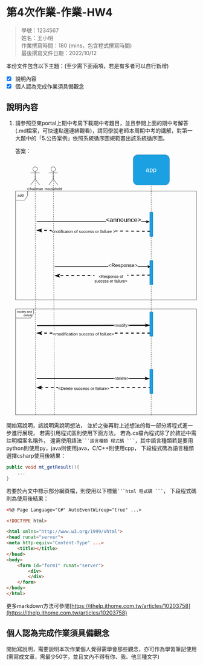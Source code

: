 # 第4次作業-作業-HW4
>
>學號：1234567
><br />
>姓名：王小明
><br />
>作業撰寫時間：180 (mins，包含程式撰寫時間)
><br />
>最後撰寫文件日期：2022/10/12
>

本份文件包含以下主題：(至少需下面兩項，若是有多者可以自行新增)
- [x] 說明內容
- [x] 個人認為完成作業須具備觀念

## 說明內容

1. 請參照亞東portal上期中考周下載期中考題目，並且參閱上面的期中考解答(.md檔案，可快速點選連結觀看)，請同學就老師本周期中考的講解，對第一大題中的「5.公告案例」依照系統循序圖規範畫出該系統循序圖。

    答案：<svg xmlns="http://www.w3.org/2000/svg" xmlns:xlink="http://www.w3.org/1999/xlink" version="1.1" width="601px" viewBox="-0.5 -0.5 601 865" content="&lt;mxfile&gt;&lt;diagram id=&quot;HGop-Nxr37AIR5w5kz6b&quot; name=&quot;第1頁&quot;&gt;&lt;mxGraphModel dx=&quot;890&quot; dy=&quot;682&quot; grid=&quot;1&quot; gridSize=&quot;10&quot; guides=&quot;1&quot; tooltips=&quot;1&quot; connect=&quot;1&quot; arrows=&quot;1&quot; fold=&quot;1&quot; page=&quot;1&quot; pageScale=&quot;1&quot; pageWidth=&quot;827&quot; pageHeight=&quot;1169&quot; math=&quot;0&quot; shadow=&quot;0&quot;&gt;&lt;root&gt;&lt;mxCell id=&quot;0&quot;/&gt;&lt;mxCell id=&quot;1&quot; parent=&quot;0&quot;/&gt;&lt;mxCell id=&quot;2&quot; value=&quot;Chairman&amp;lt;br&amp;gt;&quot; style=&quot;shape=umlActor;verticalLabelPosition=bottom;verticalAlign=top;html=1;outlineConnect=0;&quot; vertex=&quot;1&quot; parent=&quot;1&quot;&gt;&lt;mxGeometry x=&quot;210&quot; y=&quot;60&quot; width=&quot;30&quot; height=&quot;60&quot; as=&quot;geometry&quot;/&gt;&lt;/mxCell&gt;&lt;mxCell id=&quot;3&quot; value=&quot;Household&quot; style=&quot;shape=umlActor;verticalLabelPosition=bottom;verticalAlign=top;html=1;outlineConnect=0;&quot; vertex=&quot;1&quot; parent=&quot;1&quot;&gt;&lt;mxGeometry x=&quot;270&quot; y=&quot;60&quot; width=&quot;30&quot; height=&quot;60&quot; as=&quot;geometry&quot;/&gt;&lt;/mxCell&gt;&lt;mxCell id=&quot;4&quot; value=&quot;add&quot; style=&quot;shape=umlFrame;whiteSpace=wrap;html=1;width=40;height=30;boundedLbl=1;verticalAlign=middle;align=left;spacingLeft=5;&quot; vertex=&quot;1&quot; parent=&quot;1&quot;&gt;&lt;mxGeometry x=&quot;160&quot; y=&quot;140&quot; width=&quot;600&quot; height=&quot;360&quot; as=&quot;geometry&quot;/&gt;&lt;/mxCell&gt;&lt;mxCell id=&quot;13&quot; value=&quot;&amp;amp;lt;announce&amp;amp;gt;&quot; style=&quot;html=1;verticalAlign=bottom;endArrow=classicThin;fontSize=21;targetPerimeterSpacing=30;entryX=0;entryY=0.4;entryDx=0;entryDy=0;entryPerimeter=0;endFill=1;strokeWidth=2;&quot; edge=&quot;1&quot; parent=&quot;1&quot; target=&quot;22&quot;&gt;&lt;mxGeometry x=&quot;0.5365&quot; y=&quot;-9&quot; relative=&quot;1&quot; as=&quot;geometry&quot;&gt;&lt;mxPoint x=&quot;230&quot; y=&quot;241&quot; as=&quot;sourcePoint&quot;/&gt;&lt;mxPoint x=&quot;594.5&quot; y=&quot;241.03999999999996&quot; as=&quot;targetPoint&quot;/&gt;&lt;Array as=&quot;points&quot;&gt;&lt;mxPoint x=&quot;590&quot; y=&quot;241&quot;/&gt;&lt;/Array&gt;&lt;mxPoint as=&quot;offset&quot;/&gt;&lt;/mxGeometry&gt;&lt;/mxCell&gt;&lt;mxCell id=&quot;14&quot; value=&quot;&amp;lt;font style=&amp;quot;font-size: 14px;&amp;quot;&amp;gt;&amp;amp;lt;notificaion of success or failure &amp;amp;gt;&amp;lt;/font&amp;gt;&quot; style=&quot;html=1;verticalAlign=bottom;endArrow=classicThin;dashed=1;endSize=8;exitX=0.1;exitY=0.788;fontSize=21;endFill=0;strokeWidth=3;exitDx=0;exitDy=0;exitPerimeter=0;&quot; edge=&quot;1&quot; parent=&quot;1&quot; source=&quot;22&quot;&gt;&lt;mxGeometry x=&quot;0.1781&quot; y=&quot;14&quot; relative=&quot;1&quot; as=&quot;geometry&quot;&gt;&lt;mxPoint x=&quot;230&quot; y=&quot;270&quot; as=&quot;targetPoint&quot;/&gt;&lt;mxPoint as=&quot;offset&quot;/&gt;&lt;mxPoint x=&quot;601&quot; y=&quot;270&quot; as=&quot;sourcePoint&quot;/&gt;&lt;/mxGeometry&gt;&lt;/mxCell&gt;&lt;mxCell id=&quot;15&quot; value=&quot;&amp;lt;font style=&amp;quot;font-size: 17px;&amp;quot;&amp;gt;&amp;amp;lt;Response&amp;amp;gt;&amp;lt;/font&amp;gt;&quot; style=&quot;html=1;verticalAlign=bottom;endArrow=classicThin;fontSize=21;targetPerimeterSpacing=30;entryX=0.5;entryY=0.25;entryDx=0;entryDy=0;entryPerimeter=0;endFill=1;strokeWidth=2;&quot; edge=&quot;1&quot; parent=&quot;1&quot; target=&quot;24&quot;&gt;&lt;mxGeometry x=&quot;0.4121&quot; y=&quot;-9&quot; relative=&quot;1&quot; as=&quot;geometry&quot;&gt;&lt;mxPoint x=&quot;290&quot; y=&quot;390&quot; as=&quot;sourcePoint&quot;/&gt;&lt;mxPoint x=&quot;567.5&quot; y=&quot;390.03999999999996&quot; as=&quot;targetPoint&quot;/&gt;&lt;Array as=&quot;points&quot;&gt;&lt;mxPoint x=&quot;563&quot; y=&quot;390&quot;/&gt;&lt;/Array&gt;&lt;mxPoint as=&quot;offset&quot;/&gt;&lt;/mxGeometry&gt;&lt;/mxCell&gt;&lt;mxCell id=&quot;16&quot; value=&quot;&amp;lt;font style=&amp;quot;font-size: 13px;&amp;quot;&amp;gt;&amp;amp;lt;Response of&amp;lt;br&amp;gt;success or failure&amp;amp;gt;&amp;lt;/font&amp;gt;&quot; style=&quot;html=1;verticalAlign=bottom;endArrow=classicThin;dashed=1;endSize=8;fontSize=21;targetPerimeterSpacing=0;endFill=0;strokeWidth=3;exitX=0.1;exitY=0.6;exitDx=0;exitDy=0;exitPerimeter=0;&quot; edge=&quot;1&quot; parent=&quot;1&quot; source=&quot;24&quot;&gt;&lt;mxGeometry x=&quot;-0.1765&quot; y=&quot;30&quot; relative=&quot;1&quot; as=&quot;geometry&quot;&gt;&lt;mxPoint x=&quot;290&quot; y=&quot;420&quot; as=&quot;targetPoint&quot;/&gt;&lt;mxPoint x=&quot;585&quot; y=&quot;420&quot; as=&quot;sourcePoint&quot;/&gt;&lt;mxPoint as=&quot;offset&quot;/&gt;&lt;/mxGeometry&gt;&lt;/mxCell&gt;&lt;mxCell id=&quot;18&quot; style=&quot;edgeStyle=none;html=1;dashed=1;fontSize=10;endArrow=none;endFill=0;targetPerimeterSpacing=0;exitX=0.5;exitY=0.5;exitDx=0;exitDy=0;exitPerimeter=0;entryX=0.215;entryY=0.997;entryDx=0;entryDy=0;entryPerimeter=0;&quot; edge=&quot;1&quot; parent=&quot;1&quot; source=&quot;3&quot; target=&quot;27&quot;&gt;&lt;mxGeometry relative=&quot;1&quot; as=&quot;geometry&quot;&gt;&lt;mxPoint x=&quot;290&quot; y=&quot;970&quot; as=&quot;targetPoint&quot;/&gt;&lt;mxPoint x=&quot;285.18072289156623&quot; y=&quot;170&quot; as=&quot;sourcePoint&quot;/&gt;&lt;/mxGeometry&gt;&lt;/mxCell&gt;&lt;mxCell id=&quot;19&quot; style=&quot;edgeStyle=none;html=1;dashed=1;fontSize=10;endArrow=none;endFill=0;targetPerimeterSpacing=0;exitX=0.5;exitY=0.5;exitDx=0;exitDy=0;exitPerimeter=0;entryX=0.11;entryY=1;entryDx=0;entryDy=0;entryPerimeter=0;&quot; edge=&quot;1&quot; parent=&quot;1&quot; source=&quot;2&quot; target=&quot;27&quot;&gt;&lt;mxGeometry relative=&quot;1&quot; as=&quot;geometry&quot;&gt;&lt;mxPoint x=&quot;227.5&quot; y=&quot;960&quot; as=&quot;targetPoint&quot;/&gt;&lt;mxPoint x=&quot;222.5&quot; y=&quot;130&quot; as=&quot;sourcePoint&quot;/&gt;&lt;/mxGeometry&gt;&lt;/mxCell&gt;&lt;mxCell id=&quot;20&quot; value=&quot;&amp;lt;font style=&amp;quot;font-size: 21px;&amp;quot;&amp;gt;app&amp;lt;/font&amp;gt;&quot; style=&quot;rounded=1;whiteSpace=wrap;html=1;fillColor=#1ba1e2;fontColor=#ffffff;strokeColor=#006EAF;&quot; vertex=&quot;1&quot; parent=&quot;1&quot;&gt;&lt;mxGeometry x=&quot;550&quot; y=&quot;20&quot; width=&quot;120&quot; height=&quot;100&quot; as=&quot;geometry&quot;/&gt;&lt;/mxCell&gt;&lt;mxCell id=&quot;21&quot; style=&quot;edgeStyle=none;html=1;entryX=0.5;entryY=1;entryDx=0;entryDy=0;fontSize=21;dashed=1;endArrow=none;endFill=0;&quot; edge=&quot;1&quot; parent=&quot;1&quot;&gt;&lt;mxGeometry relative=&quot;1&quot; as=&quot;geometry&quot;&gt;&lt;mxPoint x=&quot;609.5&quot; y=&quot;210&quot; as=&quot;sourcePoint&quot;/&gt;&lt;mxPoint x=&quot;609.5&quot; y=&quot;120&quot; as=&quot;targetPoint&quot;/&gt;&lt;/mxGeometry&gt;&lt;/mxCell&gt;&lt;mxCell id=&quot;22&quot; value=&quot;&quot; style=&quot;html=1;points=[];perimeter=orthogonalPerimeter;fontSize=21;fillColor=#1ba1e2;fontColor=#ffffff;strokeColor=#006EAF;&quot; vertex=&quot;1&quot; parent=&quot;1&quot;&gt;&lt;mxGeometry x=&quot;605&quot; y=&quot;210&quot; width=&quot;10&quot; height=&quot;80&quot; as=&quot;geometry&quot;/&gt;&lt;/mxCell&gt;&lt;mxCell id=&quot;23&quot; style=&quot;edgeStyle=none;html=1;dashed=1;fontSize=21;endArrow=none;endFill=0;targetPerimeterSpacing=0;&quot; edge=&quot;1&quot; parent=&quot;1&quot;&gt;&lt;mxGeometry relative=&quot;1&quot; as=&quot;geometry&quot;&gt;&lt;mxPoint x=&quot;609.5&quot; y=&quot;290&quot; as=&quot;sourcePoint&quot;/&gt;&lt;mxPoint x=&quot;609.5&quot; y=&quot;370&quot; as=&quot;targetPoint&quot;/&gt;&lt;/mxGeometry&gt;&lt;/mxCell&gt;&lt;mxCell id=&quot;24&quot; value=&quot;&quot; style=&quot;html=1;points=[];perimeter=orthogonalPerimeter;fontSize=21;fillColor=#1ba1e2;fontColor=#ffffff;strokeColor=#006EAF;&quot; vertex=&quot;1&quot; parent=&quot;1&quot;&gt;&lt;mxGeometry x=&quot;605&quot; y=&quot;370&quot; width=&quot;10&quot; height=&quot;80&quot; as=&quot;geometry&quot;/&gt;&lt;/mxCell&gt;&lt;mxCell id=&quot;26&quot; style=&quot;edgeStyle=none;html=1;strokeWidth=1;fontSize=13;endArrow=none;endFill=0;targetPerimeterSpacing=0;dashed=1;&quot; edge=&quot;1&quot; parent=&quot;1&quot;&gt;&lt;mxGeometry relative=&quot;1&quot; as=&quot;geometry&quot;&gt;&lt;mxPoint x=&quot;609.5&quot; y=&quot;540&quot; as=&quot;sourcePoint&quot;/&gt;&lt;mxPoint x=&quot;609.5&quot; y=&quot;450&quot; as=&quot;targetPoint&quot;/&gt;&lt;/mxGeometry&gt;&lt;/mxCell&gt;&lt;mxCell id=&quot;27&quot; value=&quot;&amp;lt;font style=&amp;quot;font-size: 10px;&amp;quot;&amp;gt;modity and&amp;lt;br&amp;gt;&amp;lt;div style=&amp;quot;text-align: right;&amp;quot;&amp;gt;&amp;lt;span style=&amp;quot;background-color: initial;&amp;quot;&amp;gt;deledt&amp;lt;/span&amp;gt;&amp;lt;span style=&amp;quot;background-color: initial; white-space: pre;&amp;quot;&amp;gt;&amp;#9;&amp;lt;/span&amp;gt;&amp;lt;/div&amp;gt;&amp;lt;/font&amp;gt;&quot; style=&quot;shape=umlFrame;whiteSpace=wrap;html=1;fontSize=21;&quot; vertex=&quot;1&quot; parent=&quot;1&quot;&gt;&lt;mxGeometry x=&quot;160&quot; y=&quot;530&quot; width=&quot;600&quot; height=&quot;350&quot; as=&quot;geometry&quot;/&gt;&lt;/mxCell&gt;&lt;mxCell id=&quot;28&quot; style=&quot;edgeStyle=none;html=1;strokeWidth=3;fontSize=13;endArrow=classicThin;endFill=0;targetPerimeterSpacing=0;entryX=0;entryY=0.55;entryDx=0;entryDy=0;entryPerimeter=0;&quot; edge=&quot;1&quot; parent=&quot;1&quot; target=&quot;34&quot;&gt;&lt;mxGeometry relative=&quot;1&quot; as=&quot;geometry&quot;&gt;&lt;mxPoint x=&quot;231&quot; y=&quot;585&quot; as=&quot;sourcePoint&quot;/&gt;&lt;mxPoint x=&quot;596&quot; y=&quot;585&quot; as=&quot;targetPoint&quot;/&gt;&lt;/mxGeometry&gt;&lt;/mxCell&gt;&lt;mxCell id=&quot;29&quot; value=&quot;&amp;amp;lt;modify&amp;amp;gt;&quot; style=&quot;edgeLabel;html=1;align=center;verticalAlign=middle;resizable=0;points=[];fontSize=13;&quot; vertex=&quot;1&quot; connectable=&quot;0&quot; parent=&quot;28&quot;&gt;&lt;mxGeometry x=&quot;0.495&quot; y=&quot;1&quot; relative=&quot;1&quot; as=&quot;geometry&quot;&gt;&lt;mxPoint as=&quot;offset&quot;/&gt;&lt;/mxGeometry&gt;&lt;/mxCell&gt;&lt;mxCell id=&quot;30&quot; value=&quot;&amp;lt;span style=&amp;quot;font-size: 14px;&amp;quot;&amp;gt;&amp;amp;lt;modification success of failure&amp;amp;gt;&amp;lt;/span&amp;gt;&quot; style=&quot;html=1;verticalAlign=bottom;endArrow=classicThin;dashed=1;endSize=8;exitX=0.1;exitY=0.875;fontSize=21;endFill=0;strokeWidth=3;exitDx=0;exitDy=0;exitPerimeter=0;&quot; edge=&quot;1&quot; parent=&quot;1&quot; source=&quot;34&quot;&gt;&lt;mxGeometry x=&quot;0.1781&quot; y=&quot;14&quot; relative=&quot;1&quot; as=&quot;geometry&quot;&gt;&lt;mxPoint x=&quot;230&quot; y=&quot;610&quot; as=&quot;targetPoint&quot;/&gt;&lt;mxPoint x=&quot;595&quot; y=&quot;610&quot; as=&quot;sourcePoint&quot;/&gt;&lt;mxPoint as=&quot;offset&quot;/&gt;&lt;/mxGeometry&gt;&lt;/mxCell&gt;&lt;mxCell id=&quot;31&quot; style=&quot;edgeStyle=none;html=1;strokeWidth=3;fontSize=13;endArrow=classicThin;endFill=0;targetPerimeterSpacing=0;entryX=-0.1;entryY=0.375;entryDx=0;entryDy=0;entryPerimeter=0;&quot; edge=&quot;1&quot; parent=&quot;1&quot; target=&quot;36&quot;&gt;&lt;mxGeometry relative=&quot;1&quot; as=&quot;geometry&quot;&gt;&lt;mxPoint x=&quot;230&quot; y=&quot;760&quot; as=&quot;sourcePoint&quot;/&gt;&lt;mxPoint x=&quot;595&quot; y=&quot;760&quot; as=&quot;targetPoint&quot;/&gt;&lt;/mxGeometry&gt;&lt;/mxCell&gt;&lt;mxCell id=&quot;32&quot; value=&quot;&amp;amp;lt;delete&amp;amp;gt;&quot; style=&quot;edgeLabel;html=1;align=center;verticalAlign=middle;resizable=0;points=[];fontSize=13;&quot; vertex=&quot;1&quot; connectable=&quot;0&quot; parent=&quot;31&quot;&gt;&lt;mxGeometry x=&quot;0.495&quot; y=&quot;1&quot; relative=&quot;1&quot; as=&quot;geometry&quot;&gt;&lt;mxPoint as=&quot;offset&quot;/&gt;&lt;/mxGeometry&gt;&lt;/mxCell&gt;&lt;mxCell id=&quot;33&quot; value=&quot;&amp;lt;span style=&amp;quot;font-size: 14px;&amp;quot;&amp;gt;&amp;amp;lt;Delete success or failure&amp;amp;gt;&amp;lt;/span&amp;gt;&quot; style=&quot;html=1;verticalAlign=bottom;endArrow=classicThin;dashed=1;endSize=8;exitX=0.5;exitY=0.75;fontSize=21;endFill=0;strokeWidth=3;exitDx=0;exitDy=0;exitPerimeter=0;&quot; edge=&quot;1&quot; parent=&quot;1&quot; source=&quot;36&quot;&gt;&lt;mxGeometry x=&quot;0.1781&quot; y=&quot;14&quot; relative=&quot;1&quot; as=&quot;geometry&quot;&gt;&lt;mxPoint x=&quot;230&quot; y=&quot;790&quot; as=&quot;targetPoint&quot;/&gt;&lt;mxPoint x=&quot;585&quot; y=&quot;790&quot; as=&quot;sourcePoint&quot;/&gt;&lt;mxPoint as=&quot;offset&quot;/&gt;&lt;/mxGeometry&gt;&lt;/mxCell&gt;&lt;mxCell id=&quot;34&quot; value=&quot;&quot; style=&quot;html=1;points=[];perimeter=orthogonalPerimeter;fontSize=21;fillColor=#1ba1e2;fontColor=#ffffff;strokeColor=#006EAF;&quot; vertex=&quot;1&quot; parent=&quot;1&quot;&gt;&lt;mxGeometry x=&quot;605&quot; y=&quot;540&quot; width=&quot;10&quot; height=&quot;80&quot; as=&quot;geometry&quot;/&gt;&lt;/mxCell&gt;&lt;mxCell id=&quot;35&quot; style=&quot;edgeStyle=none;html=1;dashed=1;strokeWidth=1;fontSize=13;endArrow=none;endFill=0;targetPerimeterSpacing=0;&quot; edge=&quot;1&quot; parent=&quot;1&quot;&gt;&lt;mxGeometry relative=&quot;1&quot; as=&quot;geometry&quot;&gt;&lt;mxPoint x=&quot;609.5&quot; y=&quot;730&quot; as=&quot;sourcePoint&quot;/&gt;&lt;mxPoint x=&quot;609.5&quot; y=&quot;620&quot; as=&quot;targetPoint&quot;/&gt;&lt;/mxGeometry&gt;&lt;/mxCell&gt;&lt;mxCell id=&quot;36&quot; value=&quot;&quot; style=&quot;html=1;points=[];perimeter=orthogonalPerimeter;fontSize=21;fillColor=#1ba1e2;fontColor=#ffffff;strokeColor=#006EAF;&quot; vertex=&quot;1&quot; parent=&quot;1&quot;&gt;&lt;mxGeometry x=&quot;605&quot; y=&quot;730&quot; width=&quot;10&quot; height=&quot;80&quot; as=&quot;geometry&quot;/&gt;&lt;/mxCell&gt;&lt;mxCell id=&quot;37&quot; style=&quot;edgeStyle=none;html=1;entryX=0.774;entryY=1.008;entryDx=0;entryDy=0;entryPerimeter=0;dashed=1;strokeWidth=1;fontSize=13;endArrow=none;endFill=0;targetPerimeterSpacing=0;&quot; edge=&quot;1&quot; parent=&quot;1&quot;&gt;&lt;mxGeometry relative=&quot;1&quot; as=&quot;geometry&quot;&gt;&lt;mxPoint x=&quot;609.5000000000001&quot; y=&quot;810&quot; as=&quot;sourcePoint&quot;/&gt;&lt;mxPoint x=&quot;609.5000000000001&quot; y=&quot;882.8800000000001&quot; as=&quot;targetPoint&quot;/&gt;&lt;/mxGeometry&gt;&lt;/mxCell&gt;&lt;/root&gt;&lt;/mxGraphModel&gt;&lt;/diagram&gt;&lt;/mxfile&gt;" onclick="(function(svg){var src=window.event.target||window.event.srcElement;while (src!=null&amp;&amp;src.nodeName.toLowerCase()!='a'){src=src.parentNode;}if(src==null){if(svg.wnd!=null&amp;&amp;!svg.wnd.closed){svg.wnd.focus();}else{var r=function(evt){if(evt.data=='ready'&amp;&amp;evt.source==svg.wnd){svg.wnd.postMessage(decodeURIComponent(svg.getAttribute('content')),'*');window.removeEventListener('message',r);}};window.addEventListener('message',r);svg.wnd=window.open('https://viewer.diagrams.net/?client=1&amp;page=0&amp;edit=_blank');}}})(this);" style="cursor:pointer;max-width:100%;max-height:865px;"><defs/><g><ellipse cx="65" cy="47.5" rx="7.5" ry="7.5" fill="rgb(255, 255, 255)" stroke="rgb(0, 0, 0)" pointer-events="all"/><path d="M 65 55 L 65 80 M 65 60 L 50 60 M 65 60 L 80 60 M 65 80 L 50 100 M 65 80 L 80 100" fill="none" stroke="rgb(0, 0, 0)" stroke-miterlimit="10" pointer-events="all"/><g transform="translate(-0.5 -0.5)"><switch><foreignObject pointer-events="none" width="100%" height="100%" requiredFeatures="http://www.w3.org/TR/SVG11/feature#Extensibility" style="overflow: visible; text-align: left;"><div xmlns="http://www.w3.org/1999/xhtml" style="display: flex; align-items: unsafe flex-start; justify-content: unsafe center; width: 1px; height: 1px; padding-top: 107px; margin-left: 65px;"><div data-drawio-colors="color: rgb(0, 0, 0); " style="box-sizing: border-box; font-size: 0px; text-align: center;"><div style="display: inline-block; font-size: 12px; font-family: Helvetica; color: rgb(0, 0, 0); line-height: 1.2; pointer-events: all; white-space: nowrap;">Chairman<br /></div></div></div></foreignObject><text x="65" y="119" fill="rgb(0, 0, 0)" font-family="Helvetica" font-size="12px" text-anchor="middle">Chair...</text></switch></g><ellipse cx="125" cy="47.5" rx="7.5" ry="7.5" fill="rgb(255, 255, 255)" stroke="rgb(0, 0, 0)" pointer-events="all"/><path d="M 125 55 L 125 80 M 125 60 L 110 60 M 125 60 L 140 60 M 125 80 L 110 100 M 125 80 L 140 100" fill="none" stroke="rgb(0, 0, 0)" stroke-miterlimit="10" pointer-events="all"/><g transform="translate(-0.5 -0.5)"><switch><foreignObject pointer-events="none" width="100%" height="100%" requiredFeatures="http://www.w3.org/TR/SVG11/feature#Extensibility" style="overflow: visible; text-align: left;"><div xmlns="http://www.w3.org/1999/xhtml" style="display: flex; align-items: unsafe flex-start; justify-content: unsafe center; width: 1px; height: 1px; padding-top: 107px; margin-left: 125px;"><div data-drawio-colors="color: rgb(0, 0, 0); " style="box-sizing: border-box; font-size: 0px; text-align: center;"><div style="display: inline-block; font-size: 12px; font-family: Helvetica; color: rgb(0, 0, 0); line-height: 1.2; pointer-events: all; white-space: nowrap;">Household</div></div></div></foreignObject><text x="125" y="119" fill="rgb(0, 0, 0)" font-family="Helvetica" font-size="12px" text-anchor="middle">House...</text></switch></g><path d="M 0 120 L 40 120 L 40 135 L 30 150 L 0 150 Z" fill="rgb(255, 255, 255)" stroke="rgb(0, 0, 0)" stroke-miterlimit="10" pointer-events="all"/><path d="M 40 120 L 600 120 L 600 480 L 0 480 L 0 150" fill="none" stroke="rgb(0, 0, 0)" stroke-miterlimit="10" pointer-events="all"/><g transform="translate(-0.5 -0.5)"><switch><foreignObject pointer-events="none" width="100%" height="100%" requiredFeatures="http://www.w3.org/TR/SVG11/feature#Extensibility" style="overflow: visible; text-align: left;"><div xmlns="http://www.w3.org/1999/xhtml" style="display: flex; align-items: unsafe center; justify-content: unsafe flex-start; width: 33px; height: 1px; padding-top: 135px; margin-left: 7px;"><div data-drawio-colors="color: rgb(0, 0, 0); " style="box-sizing: border-box; font-size: 0px; text-align: left;"><div style="display: inline-block; font-size: 12px; font-family: Helvetica; color: rgb(0, 0, 0); line-height: 1.2; pointer-events: all; white-space: normal; overflow-wrap: normal;">add</div></div></div></foreignObject><text x="7" y="139" fill="rgb(0, 0, 0)" font-family="Helvetica" font-size="12px">add</text></switch></g><path d="M 70 221 L 420 221 Q 430 221 433.39 221.23 L 436.78 221.45" fill="none" stroke="rgb(0, 0, 0)" stroke-width="2" stroke-miterlimit="10" pointer-events="stroke"/><path d="M 442.77 221.85 L 434.61 223.98 L 436.78 221.45 L 434.96 218.66 Z" fill="rgb(0, 0, 0)" stroke="rgb(0, 0, 0)" stroke-width="2" stroke-miterlimit="10" pointer-events="all"/><g transform="translate(-0.5 -0.5)"><switch><foreignObject pointer-events="none" width="100%" height="100%" requiredFeatures="http://www.w3.org/TR/SVG11/feature#Extensibility" style="overflow: visible; text-align: left;"><div xmlns="http://www.w3.org/1999/xhtml" style="display: flex; align-items: unsafe flex-end; justify-content: unsafe center; width: 1px; height: 1px; padding-top: 227px; margin-left: 358px;"><div data-drawio-colors="color: rgb(0, 0, 0); background-color: rgb(255, 255, 255); " style="box-sizing: border-box; font-size: 0px; text-align: center;"><div style="display: inline-block; font-size: 21px; font-family: Helvetica; color: rgb(0, 0, 0); line-height: 1.2; pointer-events: all; background-color: rgb(255, 255, 255); white-space: nowrap;">&lt;announce&gt;</div></div></div></foreignObject><text x="358" y="227" fill="rgb(0, 0, 0)" font-family="Helvetica" font-size="21px" text-anchor="middle">&lt;announce&gt;</text></switch></g><path d="M 446 253.04 L 81.6 250.09" fill="none" stroke="rgb(0, 0, 0)" stroke-width="3" stroke-miterlimit="10" stroke-dasharray="9 9" pointer-events="stroke"/><path d="M 73.35 250.03 L 84.38 246.45 L 81.6 250.09 L 84.32 253.78 Z" fill="none" stroke="rgb(0, 0, 0)" stroke-width="3" stroke-miterlimit="10" pointer-events="all"/><g transform="translate(-0.5 -0.5)"><switch><foreignObject pointer-events="none" width="100%" height="100%" requiredFeatures="http://www.w3.org/TR/SVG11/feature#Extensibility" style="overflow: visible; text-align: left;"><div xmlns="http://www.w3.org/1999/xhtml" style="display: flex; align-items: unsafe flex-end; justify-content: unsafe center; width: 1px; height: 1px; padding-top: 262px; margin-left: 225px;"><div data-drawio-colors="color: rgb(0, 0, 0); background-color: rgb(255, 255, 255); " style="box-sizing: border-box; font-size: 0px; text-align: center;"><div style="display: inline-block; font-size: 21px; font-family: Helvetica; color: rgb(0, 0, 0); line-height: 1.2; pointer-events: all; background-color: rgb(255, 255, 255); white-space: nowrap;"><font style="font-size: 14px;">&lt;notificaion of success or failure &gt;</font></div></div></div></foreignObject><text x="225" y="262" fill="rgb(0, 0, 0)" font-family="Helvetica" font-size="21px" text-anchor="middle">&lt;notificaion of success or failure &gt;</text></switch></g><path d="M 130 370 L 393 370 Q 403 370 413 370 L 441.76 370" fill="none" stroke="rgb(0, 0, 0)" stroke-width="2" stroke-miterlimit="10" pointer-events="stroke"/><path d="M 447.76 370 L 439.76 372.67 L 441.76 370 L 439.76 367.33 Z" fill="rgb(0, 0, 0)" stroke="rgb(0, 0, 0)" stroke-width="2" stroke-miterlimit="10" pointer-events="all"/><g transform="translate(-0.5 -0.5)"><switch><foreignObject pointer-events="none" width="100%" height="100%" requiredFeatures="http://www.w3.org/TR/SVG11/feature#Extensibility" style="overflow: visible; text-align: left;"><div xmlns="http://www.w3.org/1999/xhtml" style="display: flex; align-items: unsafe flex-end; justify-content: unsafe center; width: 1px; height: 1px; padding-top: 376px; margin-left: 356px;"><div data-drawio-colors="color: rgb(0, 0, 0); background-color: rgb(255, 255, 255); " style="box-sizing: border-box; font-size: 0px; text-align: center;"><div style="display: inline-block; font-size: 21px; font-family: Helvetica; color: rgb(0, 0, 0); line-height: 1.2; pointer-events: all; background-color: rgb(255, 255, 255); white-space: nowrap;"><font style="font-size: 17px;">&lt;Response&gt;</font></div></div></div></foreignObject><text x="356" y="376" fill="rgb(0, 0, 0)" font-family="Helvetica" font-size="21px" text-anchor="middle">&lt;Response&gt;</text></switch></g><path d="M 446 398 L 141.6 399.93" fill="none" stroke="rgb(0, 0, 0)" stroke-width="3" stroke-miterlimit="10" stroke-dasharray="9 9" pointer-events="stroke"/><path d="M 133.35 399.98 L 144.33 396.24 L 141.6 399.93 L 144.38 403.58 Z" fill="none" stroke="rgb(0, 0, 0)" stroke-width="3" stroke-miterlimit="10" pointer-events="all"/><g transform="translate(-0.5 -0.5)"><switch><foreignObject pointer-events="none" width="100%" height="100%" requiredFeatures="http://www.w3.org/TR/SVG11/feature#Extensibility" style="overflow: visible; text-align: left;"><div xmlns="http://www.w3.org/1999/xhtml" style="display: flex; align-items: unsafe flex-end; justify-content: unsafe center; width: 1px; height: 1px; padding-top: 426px; margin-left: 316px;"><div data-drawio-colors="color: rgb(0, 0, 0); background-color: rgb(255, 255, 255); " style="box-sizing: border-box; font-size: 0px; text-align: center;"><div style="display: inline-block; font-size: 21px; font-family: Helvetica; color: rgb(0, 0, 0); line-height: 1.2; pointer-events: all; background-color: rgb(255, 255, 255); white-space: nowrap;"><font style="font-size: 13px;">&lt;Response of<br />success or failure&gt;</font></div></div></div></foreignObject><text x="316" y="426" fill="rgb(0, 0, 0)" font-family="Helvetica" font-size="21px" text-anchor="middle">&lt;Response of...</text></switch></g><path d="M 125 70 L 129 858.95" fill="none" stroke="rgb(0, 0, 0)" stroke-miterlimit="10" stroke-dasharray="3 3" pointer-events="stroke"/><path d="M 65 70 L 66 860" fill="none" stroke="rgb(0, 0, 0)" stroke-miterlimit="10" stroke-dasharray="3 3" pointer-events="stroke"/><rect x="390" y="0" width="120" height="100" rx="15" ry="15" fill="#1ba1e2" stroke="#006eaf" pointer-events="all"/><g transform="translate(-0.5 -0.5)"><switch><foreignObject pointer-events="none" width="100%" height="100%" requiredFeatures="http://www.w3.org/TR/SVG11/feature#Extensibility" style="overflow: visible; text-align: left;"><div xmlns="http://www.w3.org/1999/xhtml" style="display: flex; align-items: unsafe center; justify-content: unsafe center; width: 118px; height: 1px; padding-top: 50px; margin-left: 391px;"><div data-drawio-colors="color: #ffffff; " style="box-sizing: border-box; font-size: 0px; text-align: center;"><div style="display: inline-block; font-size: 12px; font-family: Helvetica; color: rgb(255, 255, 255); line-height: 1.2; pointer-events: all; white-space: normal; overflow-wrap: normal;"><font style="font-size: 21px;">app</font></div></div></div></foreignObject><text x="450" y="54" fill="#ffffff" font-family="Helvetica" font-size="12px" text-anchor="middle">app</text></switch></g><path d="M 449.5 190 L 449.5 100" fill="none" stroke="rgb(0, 0, 0)" stroke-miterlimit="10" stroke-dasharray="3 3" pointer-events="stroke"/><rect x="445" y="190" width="10" height="80" fill="#1ba1e2" stroke="#006eaf" pointer-events="all"/><path d="M 449.5 270 L 449.5 350" fill="none" stroke="rgb(0, 0, 0)" stroke-miterlimit="10" stroke-dasharray="3 3" pointer-events="stroke"/><rect x="445" y="350" width="10" height="80" fill="#1ba1e2" stroke="#006eaf" pointer-events="all"/><path d="M 449.5 520 L 449.5 430" fill="none" stroke="rgb(0, 0, 0)" stroke-miterlimit="10" stroke-dasharray="3 3" pointer-events="stroke"/><path d="M 0 510 L 60 510 L 60 525 L 50 540 L 0 540 Z" fill="rgb(255, 255, 255)" stroke="rgb(0, 0, 0)" stroke-miterlimit="10" pointer-events="all"/><path d="M 60 510 L 600 510 L 600 860 L 0 860 L 0 540" fill="none" stroke="rgb(0, 0, 0)" stroke-miterlimit="10" pointer-events="all"/><g transform="translate(-0.5 -0.5)"><switch><foreignObject pointer-events="none" width="100%" height="100%" requiredFeatures="http://www.w3.org/TR/SVG11/feature#Extensibility" style="overflow: visible; text-align: left;"><div xmlns="http://www.w3.org/1999/xhtml" style="display: flex; align-items: unsafe center; justify-content: unsafe center; width: 58px; height: 1px; padding-top: 525px; margin-left: 1px;"><div data-drawio-colors="color: rgb(0, 0, 0); " style="box-sizing: border-box; font-size: 0px; text-align: center;"><div style="display: inline-block; font-size: 21px; font-family: Helvetica; color: rgb(0, 0, 0); line-height: 1.2; pointer-events: all; white-space: normal; overflow-wrap: normal;"><font style="font-size: 10px;">modity and<br /><div style="text-align: right;"><span style="background-color: initial;">deledt</span><span style="background-color: initial; white-space: pre;">	</span></div></font></div></div></div></foreignObject><text x="30" y="531" fill="rgb(0, 0, 0)" font-family="Helvetica" font-size="21px" text-anchor="middle">modity...</text></switch></g><path d="M 71 565 L 434.9 564.03" fill="none" stroke="rgb(0, 0, 0)" stroke-width="3" stroke-miterlimit="10" pointer-events="stroke"/><path d="M 441.65 564.01 L 432.65 567.03 L 434.9 564.03 L 432.64 561.03 Z" fill="none" stroke="rgb(0, 0, 0)" stroke-width="3" stroke-miterlimit="10" pointer-events="all"/><g transform="translate(-0.5 -0.5)"><switch><foreignObject pointer-events="none" width="100%" height="100%" requiredFeatures="http://www.w3.org/TR/SVG11/feature#Extensibility" style="overflow: visible; text-align: left;"><div xmlns="http://www.w3.org/1999/xhtml" style="display: flex; align-items: unsafe center; justify-content: unsafe center; width: 1px; height: 1px; padding-top: 564px; margin-left: 351px;"><div data-drawio-colors="color: rgb(0, 0, 0); background-color: rgb(255, 255, 255); " style="box-sizing: border-box; font-size: 0px; text-align: center;"><div style="display: inline-block; font-size: 13px; font-family: Helvetica; color: rgb(0, 0, 0); line-height: 1.2; pointer-events: all; background-color: rgb(255, 255, 255); white-space: nowrap;">&lt;modify&gt;</div></div></div></foreignObject><text x="351" y="568" fill="rgb(0, 0, 0)" font-family="Helvetica" font-size="13px" text-anchor="middle">&lt;modify&gt;</text></switch></g><path d="M 446 590 L 81.6 590" fill="none" stroke="rgb(0, 0, 0)" stroke-width="3" stroke-miterlimit="10" stroke-dasharray="9 9" pointer-events="stroke"/><path d="M 73.35 590 L 84.35 586.33 L 81.6 590 L 84.35 593.67 Z" fill="none" stroke="rgb(0, 0, 0)" stroke-width="3" stroke-miterlimit="10" pointer-events="all"/><g transform="translate(-0.5 -0.5)"><switch><foreignObject pointer-events="none" width="100%" height="100%" requiredFeatures="http://www.w3.org/TR/SVG11/feature#Extensibility" style="overflow: visible; text-align: left;"><div xmlns="http://www.w3.org/1999/xhtml" style="display: flex; align-items: unsafe flex-end; justify-content: unsafe center; width: 1px; height: 1px; padding-top: 601px; margin-left: 225px;"><div data-drawio-colors="color: rgb(0, 0, 0); background-color: rgb(255, 255, 255); " style="box-sizing: border-box; font-size: 0px; text-align: center;"><div style="display: inline-block; font-size: 21px; font-family: Helvetica; color: rgb(0, 0, 0); line-height: 1.2; pointer-events: all; background-color: rgb(255, 255, 255); white-space: nowrap;"><span style="font-size: 14px;">&lt;modification success of failure&gt;</span></div></div></div></foreignObject><text x="225" y="601" fill="rgb(0, 0, 0)" font-family="Helvetica" font-size="21px" text-anchor="middle">&lt;modification success of failure&gt;</text></switch></g><path d="M 70 740 L 433.9 740" fill="none" stroke="rgb(0, 0, 0)" stroke-width="3" stroke-miterlimit="10" pointer-events="stroke"/><path d="M 440.65 740 L 431.65 743 L 433.9 740 L 431.65 737 Z" fill="none" stroke="rgb(0, 0, 0)" stroke-width="3" stroke-miterlimit="10" pointer-events="all"/><g transform="translate(-0.5 -0.5)"><switch><foreignObject pointer-events="none" width="100%" height="100%" requiredFeatures="http://www.w3.org/TR/SVG11/feature#Extensibility" style="overflow: visible; text-align: left;"><div xmlns="http://www.w3.org/1999/xhtml" style="display: flex; align-items: unsafe center; justify-content: unsafe center; width: 1px; height: 1px; padding-top: 740px; margin-left: 351px;"><div data-drawio-colors="color: rgb(0, 0, 0); background-color: rgb(255, 255, 255); " style="box-sizing: border-box; font-size: 0px; text-align: center;"><div style="display: inline-block; font-size: 13px; font-family: Helvetica; color: rgb(0, 0, 0); line-height: 1.2; pointer-events: all; background-color: rgb(255, 255, 255); white-space: nowrap;">&lt;delete&gt;</div></div></div></foreignObject><text x="351" y="743" fill="rgb(0, 0, 0)" font-family="Helvetica" font-size="13px" text-anchor="middle">&lt;delete&gt;</text></switch></g><path d="M 450 770 L 81.6 770" fill="none" stroke="rgb(0, 0, 0)" stroke-width="3" stroke-miterlimit="10" stroke-dasharray="9 9" pointer-events="stroke"/><path d="M 73.35 770 L 84.35 766.33 L 81.6 770 L 84.35 773.67 Z" fill="none" stroke="rgb(0, 0, 0)" stroke-width="3" stroke-miterlimit="10" pointer-events="all"/><g transform="translate(-0.5 -0.5)"><switch><foreignObject pointer-events="none" width="100%" height="100%" requiredFeatures="http://www.w3.org/TR/SVG11/feature#Extensibility" style="overflow: visible; text-align: left;"><div xmlns="http://www.w3.org/1999/xhtml" style="display: flex; align-items: unsafe flex-end; justify-content: unsafe center; width: 1px; height: 1px; padding-top: 781px; margin-left: 226px;"><div data-drawio-colors="color: rgb(0, 0, 0); background-color: rgb(255, 255, 255); " style="box-sizing: border-box; font-size: 0px; text-align: center;"><div style="display: inline-block; font-size: 21px; font-family: Helvetica; color: rgb(0, 0, 0); line-height: 1.2; pointer-events: all; background-color: rgb(255, 255, 255); white-space: nowrap;"><span style="font-size: 14px;">&lt;Delete success or failure&gt;</span></div></div></div></foreignObject><text x="226" y="781" fill="rgb(0, 0, 0)" font-family="Helvetica" font-size="21px" text-anchor="middle">&lt;Delete success or failure&gt;</text></switch></g><rect x="445" y="520" width="10" height="80" fill="#1ba1e2" stroke="#006eaf" pointer-events="all"/><path d="M 449.5 710 L 449.5 600" fill="none" stroke="rgb(0, 0, 0)" stroke-miterlimit="10" stroke-dasharray="3 3" pointer-events="stroke"/><rect x="445" y="710" width="10" height="80" fill="#1ba1e2" stroke="#006eaf" pointer-events="all"/><path d="M 449.5 790 L 449.5 862.88" fill="none" stroke="rgb(0, 0, 0)" stroke-miterlimit="10" stroke-dasharray="3 3" pointer-events="stroke"/></g><switch><g requiredFeatures="http://www.w3.org/TR/SVG11/feature#Extensibility"/><a transform="translate(0,-5)" xlink:href="https://www.diagrams.net/doc/faq/svg-export-text-problems" target="_blank"><text text-anchor="middle" font-size="10px" x="50%" y="100%">Text is not SVG - cannot display</text></a></switch></svg>

開始寫說明，該說明需說明想法，
並於之後再對上述想法的每一部分將程式進一步進行展現，
若需引用程式區則使用下面方法，
若為.cs檔內程式除了於敘述中需註明檔案名稱外，
還需使用語法` ```語言種類 程式碼 ``` `，其中語言種類若是要用python則使用py，java則使用java，C/C++則使用cpp，
下段程式碼為語言種類選擇csharp使用後結果：

```csharp
public void mt_getResult(){
    ...
}
```

若要於內文中標示部分網頁檔，則使用以下標籤` ```html 程式碼 ``` `，
下段程式碼則為使用後結果：

```html
<%@ Page Language="C#" AutoEventWireup="true" ...>

<!DOCTYPE html>

<html xmlns="http://www.w3.org/1999/xhtml">
<head runat="server">
<meta http-equiv="Content-Type" ...>
    <title></title>
</head>
<body>
    <form id="form1" runat="server">
        <div>
        </div>
    </form>
</body>
</html>
```
更多markdown方法可參閱[https://ithelp.ithome.com.tw/articles/10203758](https://ithelp.ithome.com.tw/articles/10203758)

## 個人認為完成作業須具備觀念

開始寫說明，需要說明本次作業個人覺得需學會那些觀念，亦可作為學習筆記使用 (需寫成文章，需最少50字，並且文內不得有你、我、他三種文字)
